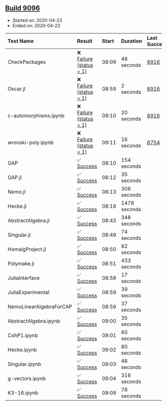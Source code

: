 ## [Build 9096](https://oscarci.mathematik.uni-kl.de/job/oscar/9096/)

* Started on: 2020-04-23
* Ended on: 2020-04-23

| Test Name    | Result | Start | Duration | Last Success | First Failure |
|:-------------|:-------|:------|:---------|:-------------|:--------------|
| CheckPackages | ❌ [Failure (status = 1)](https://oscarci.mathematik.uni-kl.de/job/oscar/9096/artifact/logs/build-9096/CheckPackages.log) | 08:09 | 48 seconds | [8916](https://oscarci.mathematik.uni-kl.de/job/oscar/8916/) | [8920](https://oscarci.mathematik.uni-kl.de/job/oscar/8920/) |
| Oscar.jl | ❌ [Failure (status = 1)](https://oscarci.mathematik.uni-kl.de/job/oscar/9096/artifact/logs/build-9096/Oscar.jl.log) | 08:59 | 2 seconds | [8916](https://oscarci.mathematik.uni-kl.de/job/oscar/8916/) | [8920](https://oscarci.mathematik.uni-kl.de/job/oscar/8920/) |
| c-automorphisms.ipynb | ❌ [Failure (status = 1)](https://oscarci.mathematik.uni-kl.de/job/oscar/9096/artifact/logs/build-9096/c-automorphisms.ipynb.log) | 09:10 | 20 seconds | [8916](https://oscarci.mathematik.uni-kl.de/job/oscar/8916/) | [8920](https://oscarci.mathematik.uni-kl.de/job/oscar/8920/) |
| wronski-poly.ipynb | ❌ [Failure (status = 1)](https://oscarci.mathematik.uni-kl.de/job/oscar/9096/artifact/logs/build-9096/wronski-poly.ipynb.log) | 09:11 | 16 seconds | [8754](https://oscarci.mathematik.uni-kl.de/job/oscar/8754/) | [8755](https://oscarci.mathematik.uni-kl.de/job/oscar/8755/) |
| GAP | ✅ [Success](https://oscarci.mathematik.uni-kl.de/job/oscar/9096/artifact/logs/build-9096/GAP.log) | 08:10 | 154 seconds |  |  |
| GAP.jl | ✅ [Success](https://oscarci.mathematik.uni-kl.de/job/oscar/9096/artifact/logs/build-9096/GAP.jl.log) | 08:12 | 35 seconds |  |  |
| Nemo.jl | ✅ [Success](https://oscarci.mathematik.uni-kl.de/job/oscar/9096/artifact/logs/build-9096/Nemo.jl.log) | 08:13 | 306 seconds |  |  |
| Hecke.jl | ✅ [Success](https://oscarci.mathematik.uni-kl.de/job/oscar/9096/artifact/logs/build-9096/Hecke.jl.log) | 08:18 | 1478 seconds |  |  |
| AbstractAlgebra.jl | ✅ [Success](https://oscarci.mathematik.uni-kl.de/job/oscar/9096/artifact/logs/build-9096/AbstractAlgebra.jl.log) | 08:43 | 348 seconds |  |  |
| Singular.jl | ✅ [Success](https://oscarci.mathematik.uni-kl.de/job/oscar/9096/artifact/logs/build-9096/Singular.jl.log) | 08:49 | 74 seconds |  |  |
| HomalgProject.jl | ✅ [Success](https://oscarci.mathematik.uni-kl.de/job/oscar/9096/artifact/logs/build-9096/HomalgProject.jl.log) | 08:50 | 82 seconds |  |  |
| Polymake.jl | ✅ [Success](https://oscarci.mathematik.uni-kl.de/job/oscar/9096/artifact/logs/build-9096/Polymake.jl.log) | 08:51 | 433 seconds |  |  |
| JuliaInterface | ✅ [Success](https://oscarci.mathematik.uni-kl.de/job/oscar/9096/artifact/logs/build-9096/JuliaInterface.log) | 08:58 | 17 seconds |  |  |
| JuliaExperimental | ✅ [Success](https://oscarci.mathematik.uni-kl.de/job/oscar/9096/artifact/logs/build-9096/JuliaExperimental.log) | 08:59 | 39 seconds |  |  |
| NemoLinearAlgebraForCAP | ✅ [Success](https://oscarci.mathematik.uni-kl.de/job/oscar/9096/artifact/logs/build-9096/NemoLinearAlgebraForCAP.log) | 08:59 | 37 seconds |  |  |
| AbstractAlgebra.ipynb | ✅ [Success](https://oscarci.mathematik.uni-kl.de/job/oscar/9096/artifact/logs/build-9096/AbstractAlgebra.ipynb.log) | 09:00 | 35 seconds |  |  |
| CohP1.ipynb | ✅ [Success](https://oscarci.mathematik.uni-kl.de/job/oscar/9096/artifact/logs/build-9096/CohP1.ipynb.log) | 09:01 | 60 seconds |  |  |
| Hecke.ipynb | ✅ [Success](https://oscarci.mathematik.uni-kl.de/job/oscar/9096/artifact/logs/build-9096/Hecke.ipynb.log) | 09:02 | 80 seconds |  |  |
| Singular.ipynb | ✅ [Success](https://oscarci.mathematik.uni-kl.de/job/oscar/9096/artifact/logs/build-9096/Singular.ipynb.log) | 09:03 | 46 seconds |  |  |
| g-vectors.ipynb | ✅ [Success](https://oscarci.mathematik.uni-kl.de/job/oscar/9096/artifact/logs/build-9096/g-vectors.ipynb.log) | 09:04 | 316 seconds |  |  |
| K3-16.ipynb | ✅ [Success](https://oscarci.mathematik.uni-kl.de/job/oscar/9096/artifact/logs/build-9096/K3-16.ipynb.log) | 09:09 | 78 seconds |  |  |
